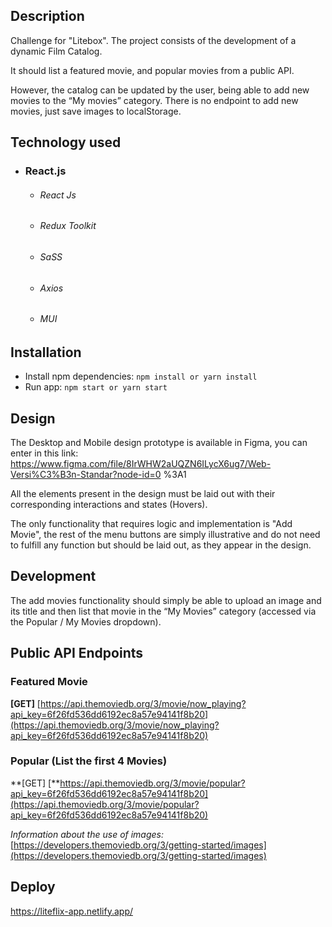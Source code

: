 ## Description

Challenge for "Litebox". The project consists of the development of a dynamic Film Catalog.

It should list a featured movie, and popular movies from a public API.

However, the catalog can be updated by the user, being able to add new movies to the “My movies” category. There is no endpoint to add new movies, just save images to localStorage.

## Technology used

-   ### React.js
    -   ###### React Js
    -   ###### Redux Toolkit
    -   ###### SaSS
    -   ###### Axios
    -   ###### MUI

## Installation

-   Install npm dependencies: `npm install or yarn install`
-   Run app: `npm start or yarn start`

## Design

The Desktop and Mobile design prototype is available in Figma, you can enter in this link: https://www.figma.com/file/8IrWHW2aUQZN6ILycX6ug7/Web-Versi%C3%B3n-Standar?node-id=0 %3A1

All the elements present in the design must be laid out with their corresponding interactions and states (Hovers).

The only functionality that requires logic and implementation is "Add Movie", the rest of the menu buttons are simply illustrative and do not need to fulfill any function but should be laid out, as they appear in the design.

## Development

The add movies functionality should simply be able to upload an image and its title and then list that movie in the “My Movies” category (accessed via the Popular / My Movies dropdown).

## Public API Endpoints

### **Featured Movie**

**[GET]** [https://api.themoviedb.org/3/movie/now_playing?api_key=6f26fd536dd6192ec8a57e94141f8b20](https://api.themoviedb.org/3/movie/now_playing?api_key=6f26fd536dd6192ec8a57e94141f8b20)

### **Popular (List the first 4 Movies)**

**[GET] [**https://api.themoviedb.org/3/movie/popular?api_key=6f26fd536dd6192ec8a57e94141f8b20](https://api.themoviedb.org/3/movie/popular?api_key=6f26fd536dd6192ec8a57e94141f8b20)

_Information about the use of images:_ [https://developers.themoviedb.org/3/getting-started/images](https://developers.themoviedb.org/3/getting-started/images)

## Deploy

https://liteflix-app.netlify.app/
